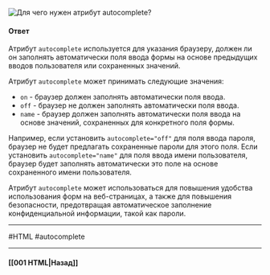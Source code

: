 ![Для чего нужен атрибут `autocomplete`?](https://youtu.be/rWEsjNWBoIE?t=612)

#### Ответ

Атрибут `autocomplete` используется для указания браузеру, должен ли он заполнять автоматически поля ввода формы на основе предыдущих вводов пользователя или сохраненных значений.

Атрибут `autocomplete` может принимать следующие значения:
- `on` - браузер должен заполнять автоматически поля ввода.
- `off` - браузер не должен заполнять автоматически поля ввода.
- `name` - браузер должен заполнять автоматически поля ввода на основе значений, сохраненных для конкретного поля формы.

Например, если установить `autocomplete="off"` для поля ввода пароля, браузер не будет предлагать сохраненные пароли для этого поля. Если установить `autocomplete="name"` для поля ввода имени пользователя, браузер будет заполнять автоматически это поле на основе сохраненного имени пользователя.

Атрибут `autocomplete` может использоваться для повышения удобства использования форм на веб-страницах, а также для повышения безопасности, предотвращая автоматическое заполнение конфиденциальной информации, такой как пароли.

___
#HTML #autocomplete

___

#### [[001 HTML|Назад]]
